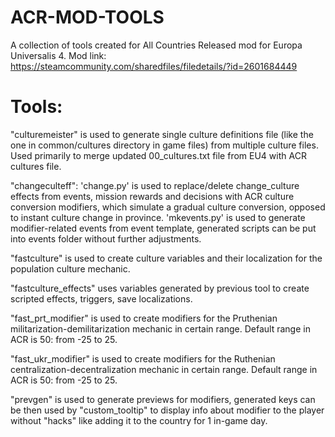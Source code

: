 # ACR-MOD-TOOLS
A collection of tools created for All Countries Released mod for Europa Universalis 4.
Mod link: https://steamcommunity.com/sharedfiles/filedetails/?id=2601684449

# Tools:
"culturemeister" is used to generate single culture definitions file (like the one in common/cultures directory in game files) from multiple culture files. Used primarily to merge updated 00_cultures.txt file from EU4 with ACR cultures file.

"changeculteff": 
  'change.py' is used to replace/delete change_culture effects from events, mission rewards and decisions with ACR culture conversion modifiers, which simulate a gradual culture conversion, opposed to instant culture change in province.
  'mkevents.py' is used to generate modifier-related events from event template, generated scripts can be put into events folder without further adjustments.

"fastculture" is used to create culture variables and their localization for the population culture mechanic.

"fastculture_effects" uses variables generated by previous tool to create scripted effects, triggers, save localizations. 

"fast_prt_modifier" is used to create modifiers for the Pruthenian militarization-demilitarization mechanic in certain range. Default range in ACR is 50: from -25 to 25.

"fast_ukr_modifier" is used to create modifiers for the Ruthenian centralization-decentralization mechanic in certain range. Default range in ACR is 50: from -25 to 25.

"prevgen" is used to generate previews for modifiers, generated keys can be then used by "custom_tooltip" to display info about modifier to the player without "hacks" like adding it to the country for 1 in-game day. 

